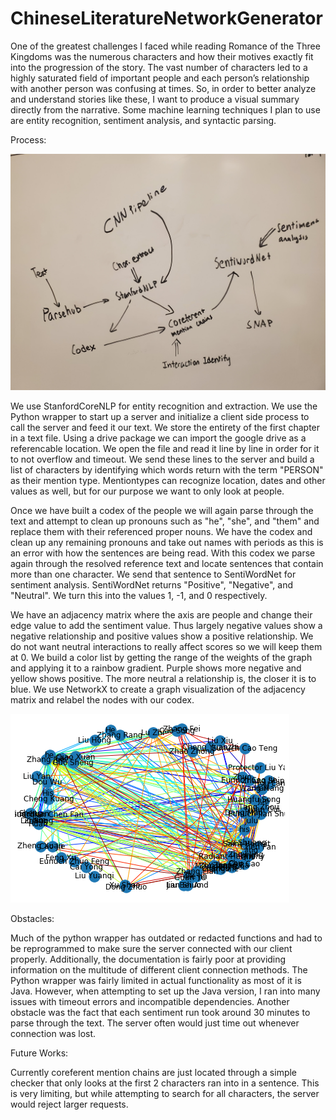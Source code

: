 # ChineseLiteratureNetworkGenerator

One of the greatest challenges I faced while reading Romance of the Three Kingdoms was the numerous characters and how their motives exactly fit into the progression of the story. The vast number of characters led to a highly saturated field of important people and each person’s relationship with another person was confusing at times. So, in order to better analyze and understand stories like these, I want to produce a visual summary directly from the narrative. Some machine learning techniques I plan to use are entity recognition, sentiment analysis, and syntactic parsing. 

Process:

![Process Visualization](process.jpg)

We use StanfordCoreNLP for entity recognition and extraction. We use the Python wrapper to start up a server and initialize a client side process to call the server and feed it our text. We store the entirety of the first chapter in a text file. Using a drive package we can import the google drive as a referencable location. We open the file and read it line by line in order for it to not overflow and timeout. We send these lines to the server and build a list of characters by identifying which words return with the term "PERSON" as their mention type. Mentiontypes can recognize location, dates and other values as well, but for our purpose we want to only look at people. 

Once we have built a codex of the people we will again parse through the text and attempt to clean up pronouns such as "he", "she", and "them" and replace them with their referenced proper nouns. We have the codex and clean up any remaining pronouns and take out names with periods as this is an error with how the sentences are being read. 
With this codex we parse again through the resolved reference text and locate sentences that contain more than one character. We send that sentence to SentiWordNet for sentiment analysis. SentiWordNet returns "Positive", "Negative", and "Neutral". We turn this into the values 1, -1, and 0 respectively. 

We have an adjacency matrix where the axis are people and change their edge value to add the sentiment value. Thus largely negative values show a negative relationship and positive values show a positive relationship. We do not want neutral interactions to really affect scores so we will keep them at 0. We build a color list by getting the range of the weights of the graph and applying it to a rainbow gradient. Purple shows more negative and yellow shows positive. The more neutral a relationship is, the closer it is to blue. We use NetworkX to create a graph visualization of the adjacency matrix and relabel the nodes with our codex. 

![Chapter 1 Graph](ch1graph.png)

Obstacles:

Much of the python wrapper has outdated or redacted functions and had to be reprogrammed to make sure the server connected with our client properly. Additionally, the documentation is fairly poor at providing information on the multitude of different client connection methods. The Python wrapper was fairly limited in actual functionality as most of it is Java. However, when attempting to set up the Java version, I ran into many issues with timeout errors and incompatible dependencies. Another obstacle was the fact that each sentiment run took around 30 minutes to parse through the text. The server often would just time out whenever connection was lost. 

Future Works:

Currently coreferent mention chains are just located through a simple checker that only looks at the first 2 characters ran into in a sentence. This is very limiting, but while attempting to search for all characters, the server would reject larger requests. 
